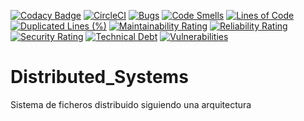 [![Codacy Badge](https://api.codacy.com/project/badge/Grade/0b5319b4439a4f3d97330fea00bd43ac)](https://app.codacy.com/gh/Pitenager/Distributed_Systems?utm_source=github.com&utm_medium=referral&utm_content=Pitenager/Distributed_Systems&utm_campaign=Badge_Grade)
[![CircleCI](https://circleci.com/gh/Pitenager/Distributed_Systems.svg?style=shield)](https://circleci.com/gh/circleci/circleci-docs)
[![Bugs](https://sonarcloud.io/api/project_badges/measure?project=Pitenager_Distributed_Systems&metric=bugs)](https://sonarcloud.io/dashboard?id=Pitenager_Distributed_Systems)
[![Code Smells](https://sonarcloud.io/api/project_badges/measure?project=Pitenager_Distributed_Systems&metric=code_smells)](https://sonarcloud.io/dashboard?id=Pitenager_Distributed_Systems)
[![Lines of Code](https://sonarcloud.io/api/project_badges/measure?project=Pitenager_Distributed_Systems&metric=ncloc)](https://sonarcloud.io/dashboard?id=Pitenager_Distributed_Systems)
[![Duplicated Lines (%)](https://sonarcloud.io/api/project_badges/measure?project=Pitenager_Distributed_Systems&metric=duplicated_lines_density)](https://sonarcloud.io/dashboard?id=Pitenager_Distributed_Systems)
[![Maintainability Rating](https://sonarcloud.io/api/project_badges/measure?project=Pitenager_Distributed_Systems&metric=sqale_rating)](https://sonarcloud.io/dashboard?id=Pitenager_Distributed_Systems)
[![Reliability Rating](https://sonarcloud.io/api/project_badges/measure?project=Pitenager_Distributed_Systems&metric=reliability_rating)](https://sonarcloud.io/dashboard?id=Pitenager_Distributed_Systems)
[![Security Rating](https://sonarcloud.io/api/project_badges/measure?project=Pitenager_Distributed_Systems&metric=security_rating)](https://sonarcloud.io/dashboard?id=Pitenager_Distributed_Systems)
[![Technical Debt](https://sonarcloud.io/api/project_badges/measure?project=Pitenager_Distributed_Systems&metric=sqale_index)](https://sonarcloud.io/dashboard?id=Pitenager_Distributed_Systems)
[![Vulnerabilities](https://sonarcloud.io/api/project_badges/measure?project=Pitenager_Distributed_Systems&metric=vulnerabilities)](https://sonarcloud.io/dashboard?id=Pitenager_Distributed_Systems)


# Distributed_Systems

Sistema de ficheros distribuido siguiendo una arquitectura
